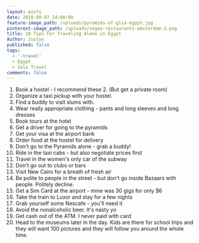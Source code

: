 ```yaml
---
layout: posts
date: 2018-09-07 14:00:00
feature-image_path: /uploads/pyramids-of-giza-egypt.jpg
pinterest-image_path: /uploads/vegan-restaurants-amsterdam-2.png
title: 20 Tips For Traveling Alone in Egypt
Author: Justyn
published: false
tags:
  - '-travel'
  - Egypt
  - Solo Travel
comments: false
---
```


1. Book a hostel - I recommend these 2. (But get a private room)
2. Organize a taxi pickup with your hostel. 
3. Find a buddy to visit slums with.
4. Wear really appropriate clothing - pants and long sleeves and long dresses
5. Book tours at the hotel
6. Get a driver for going to the pyramids
7. Get your visa at the airport bank
8. Order food at the hostel for delivery 
9. Don't go to the Pyramids alone - grab a buddy! 
10. Ride in the taxi cabs - but also negotiate prices first
11. Travel in the women's only car of the subway
12. Don't go out to clubs or bars
13. Visit New Cairo for a breath of fresh air
14. Be polite to people in the street - but don't go inside Bazaars with people. Politely decline. 
15. Get a Sim Card at the airport - mine was 30 gigs for only $6
16. Take the train to Luxor and stay for a few nights
17. Grab yourself some Nescafe - you'll need it
18. Avoid the nonalcoholic beer. It's nasty yo
19. Get cash out of the ATM. I never paid with card
20. Head to the museums later in the day. Kids are there for school trips and they will want 100 pictures and they will follow you around the whole time.